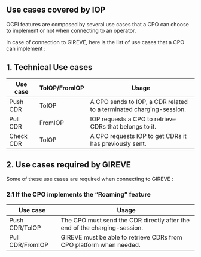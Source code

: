 ## Use cases covered by IOP

OCPI features are composed by several use cases that a CPO can choose to implement or not when connecting to an operator.

In case of connection to GIREVE, here is the list of use cases that a CPO can implement :

## 1. Technical Use cases

| Use case | ToIOP/FromIOP | Usage |
| ----------- | ----------- | ----------- |
| Push CDR | ToIOP | A CPO sends to IOP, a CDR related to a terminated charging-session. |
| Pull CDR | FromIOP | IOP requests a CPO to retrieve CDRs that belongs to it. |
| Check CDR | ToIOP | A CPO requests IOP to get CDRs it has previously sent. |

## 2. Use cases required by GIREVE

Some of these use cases are required when connecting to GIREVE :

### 2.1 If the CPO implements the “Roaming” feature

| Use case | Usage |
| ----------- | ----------- |
| Push CDR/ToIOP | The CPO must send the CDR directly after the end of the charging-session. |
| Pull CDR/FromIOP | GIREVE must be able to retrieve CDRs from CPO platform when needed. |

